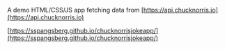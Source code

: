 A demo HTML/CSS/JS app fetching data from 
[https://api.chucknorris.io](https://api.chucknorris.io)

[https://sspangsberg.github.io/chucknorrisjokeapp/](https://sspangsberg.github.io/chucknorrisjokeapp/)

